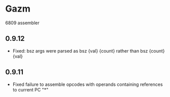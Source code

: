 # Gazm

6809 assembler

## 0.9.12
* Fixed: bsz args were parsed as bsz {val} {count} rather than bsz {count} {val}

## 0.9.11
* Fixed failure to assemble opcodes with operands containing references to current PC "*"




